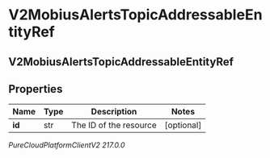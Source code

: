 # V2MobiusAlertsTopicAddressableEntityRef

## V2MobiusAlertsTopicAddressableEntityRef

## Properties

|Name | Type | Description | Notes|
|------------ | ------------- | ------------- | -------------|
| **id** | str | The ID of the resource | [optional] |



_PureCloudPlatformClientV2 217.0.0_
